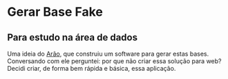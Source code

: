 # Gerar Base Fake
## Para estudo na área de dados

Uma ideia do [Arão](https://github.com/araodsa), que construiu um software para gerar estas bases. Conversando com ele perguntei: por que não criar essa solução para web?
Decidi criar, de forma bem rápida e básica, essa aplicação.
